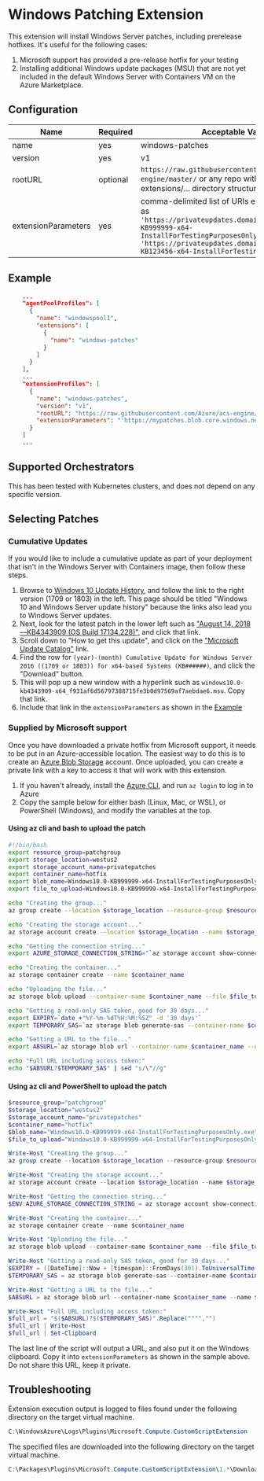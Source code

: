 # Windows Patching Extension

This extension will install Windows Server patches, including prerelease hotfixes. It's useful for the following cases:

1. Microsoft support has provided a pre-release hotfix for your testing
2. Installing additional Windows update packages (MSU) that are not yet included in the default Windows Server with Containers VM on the Azure Marketplace.

## Configuration

|Name               |Required| Acceptable Value     |
|-------------------|--------|----------------------|
|name               |yes     | windows-patches      |
|version            |yes     | v1                   |
|rootURL            |optional| `https://raw.githubusercontent.com/Azure/acs-engine/master/` or any repo with the same extensions/... directory structure |
|extensionParameters|yes     | comma-delimited list of URIs enclosed with ' such as `'https://privateupdates.domain.ext/Windows10.0-KB999999-x64-InstallForTestingPurposesOnly.exe', 'https://privateupdates.domain.ext/Windows10.0-KB123456-x64-InstallForTestingPurposesOnly.exe'` |

## Example

```json
    ...
    "agentPoolProfiles": [
      {
        "name": "windowspool1",
        "extensions": [
          {
            "name": "windows-patches"
          }
        ]
      }
    ],
    ...
    "extensionProfiles": [
      {
        "name": "windows-patches",
        "version": "v1",
        "rootURL": "https://raw.githubusercontent.com/Azure/acs-engine/master/",
        "extensionParameters": "'https://mypatches.blob.core.windows.net/hotfix3692/Windows10.0-KB999999-x64-InstallForTestingPurposesOnly.exe?sp=r&st=2018-08-17T00:25:01Z&se=2018-09-17T08:25:01Z&spr=https&sv=2017-11-09&sig=0000000000%3D&sr=b', 'http://download.windowsupdate.com/c/msdownload/update/software/secu/2018/08/windows10.0-kb4343909-x64_f931af6d56797388715fe3b0d97569af7aebdae6.msu'"
      }
    ]
    ...
```

## Supported Orchestrators

This has been tested with Kubernetes clusters, and does not depend on any specific version.

## Selecting Patches

### Cumulative Updates

If you would like to include a cumulative update as part of your deployment that isn't in the Windows Server with Containers image, then follow these steps.

1. Browse to [Windows 10 Update History](https://support.microsoft.com/en-us/help/4099479), and follow the link to the right version (1709 or 1803) in the left. This page should be titled "Windows 10 and Windows Server update history" because the links also lead you to Windows Server updates.
2. Next, look for the latest patch in the lower left such as ["August 14, 2018—KB4343909 (OS Build 17134.228)"](https://support.microsoft.com/en-us/help/4343909), and click that link.
3. Scroll down to "How to get this update", and click on the ["Microsoft Update Catalog"](http://catalog.update.microsoft.com/v7/site/Search.aspx?q=KB4343909) link.
4. Find the row for `(year)-(month) Cumulative Update for Windows Server 2016 ((1709 or 1803)) for x64-based Systems (KB######)`, and click the "Download" button.
5. This will pop up a new window with a hyperlink such as `windows10.0-kb4343909-x64_f931af6d56797388715fe3b0d97569af7aebdae6.msu`. Copy that link.
6. Include that link in the `extensionParameters` as shown in the [Example](#Example)

### Supplied by Microsoft support

Once you have downloaded a private hotfix from Microsoft support, it needs to be put in an Azure-accessible location. The easiest way to do this is to create an [Azure Blob Storage](https://docs.microsoft.com/en-us/azure/storage/common/storage-create-storage-account#blob-storage-accounts) account. Once uploaded, you can create a private link with a key to access it that will work with this extension.

1. If you haven't already, install the [Azure CLI](https://docs.microsoft.com/cli/azure/get-started-with-az-cli2), and run `az login` to log in to Azure
2. Copy the sample below for either bash (Linux, Mac, or WSL), or PowerShell (Windows), and modify the variables at the top.


#### Using az cli and bash to upload the patch

```bash
#!/bin/bash
export resource_group=patchgroup
export storage_location=westus2
export storage_account_name=privatepatches
export container_name=hotfix
export blob_name=Windows10.0-KB999999-x64-InstallForTestingPurposesOnly.exe
export file_to_upload=Windows10.0-KB999999-x64-InstallForTestingPurposesOnly.exe

echo "Creating the group..."
az group create --location $storage_location --resource-group $resource_group

echo "Creating the storage account..."
az storage account create --location $storage_location --name $storage_account_name --resource-group $resource_group --sku Standard_LRS

echo "Getting the connection string..."
export AZURE_STORAGE_CONNECTION_STRING="`az storage account show-connection-string --name $storage_account_name --resource-group $resource_group`"

echo "Creating the container..."
az storage container create --name $container_name

echo "Uploading the file..."
az storage blob upload --container-name $container_name --file $file_to_upload --name $blob_name

echo "Getting a read-only SAS token, good for 30 days..."
export EXPIRY=`date +"%Y-%m-%dT%H:%M:%SZ" -d '30 days'`
export TEMPORARY_SAS=`az storage blob generate-sas --container-name $container_name --name $blob_name --permissions r --expiry $EXPIRY`

echo "Getting a URL to the file..."
export ABSURL=`az storage blob url --container-name $container_name --name $blob_name --sas-token $TEMPORARY_SAS`

echo "Full URL including access token:"
echo "$ABSURL?$TEMPORARY_SAS" | sed "s/\"//g"
```

#### Using az cli and PowerShell to upload the patch

```powershell
$resource_group="patchgroup"
$storage_location="westus2"
$storage_account_name="privatepatches"
$container_name="hotfix"
$blob_name="Windows10.0-KB999999-x64-InstallForTestingPurposesOnly.exe"
$file_to_upload="Windows10.0-KB999999-x64-InstallForTestingPurposesOnly.exe"

Write-Host "Creating the group..."
az group create --location $storage_location --resource-group $resource_group

Write-Host "Creating the storage account..."
az storage account create --location $storage_location --name $storage_account_name --resource-group $resource_group --sku Standard_LRS

Write-Host "Getting the connection string..."
$ENV:AZURE_STORAGE_CONNECTION_STRING = az storage account show-connection-string --name $storage_account_name --resource-group $resource_group

Write-Host "Creating the container..."
az storage container create --name $container_name

Write-Host "Uploading the file..."
az storage blob upload --container-name $container_name --file $file_to_upload --name $blob_name

Write-Host "Getting a read-only SAS token, good for 30 days..."
$EXPIRY = ([DateTime]::Now + [timespan]::FromDays(30)).ToUniversalTime().ToString("yyyy-MM-ddTHH:mm:ssZ")
$TEMPORARY_SAS = az storage blob generate-sas --container-name $container_name --name $blob_name --permissions r --expiry $EXPIRY

Write-Host "Getting a URL to the file..."
$ABSURL = az storage blob url --container-name $container_name --name $blob_name --sas-token $TEMPORARY_SAS

Write-Host "Full URL including access token:"
$full_url = "$($ABSURL)?$($TEMPORARY_SAS)".Replace("""","")
$full_url | Write-Host
$full_url | Set-Clipboard
```

The last line of the script will output a URL, and also put it on the Windows clipboard. Copy it into `extensionParameters` as shown in the sample above. Do not share this URL, keep it private.

## Troubleshooting

Extension execution output is logged to files found under the following directory on the target virtual machine.

```powershell
C:\WindowsAzure\Logs\Plugins\Microsoft.Compute.CustomScriptExtension
```

The specified files are downloaded into the following directory on the target virtual machine.

```powershell
C:\Packages\Plugins\Microsoft.Compute.CustomScriptExtension\1.*\Downloads\<n>
```
